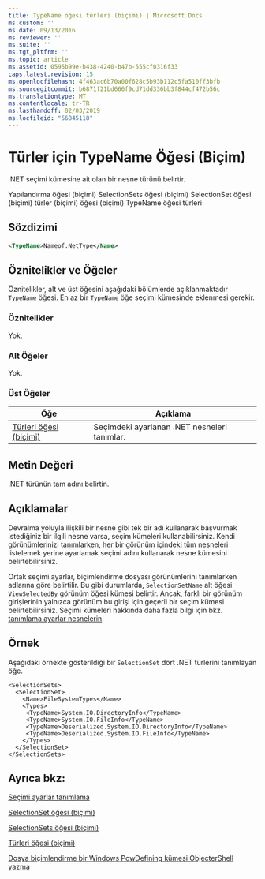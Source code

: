 ```yaml
---
title: TypeName öğesi türleri (biçimi) | Microsoft Docs
ms.custom: ''
ms.date: 09/13/2016
ms.reviewer: ''
ms.suite: ''
ms.tgt_pltfrm: ''
ms.topic: article
ms.assetid: 0595b99e-b438-4240-b47b-555cf0316f33
caps.latest.revision: 15
ms.openlocfilehash: 4f463ac6b70a00f628c5b93b112c5fa510ff3bfb
ms.sourcegitcommit: b6871f21bd666f9cd71dd336bb3f844cf472b56c
ms.translationtype: MT
ms.contentlocale: tr-TR
ms.lasthandoff: 02/03/2019
ms.locfileid: "56845118"
---
```

# <a name="typename-element-for-types-format"></a>Türler için TypeName Öğesi (Biçim)

.NET seçimi kümesine ait olan bir nesne türünü belirtir.

Yapılandırma öğesi (biçimi) SelectionSets öğesi (biçimi) SelectionSet öğesi (biçimi) türler (biçimi) öğesi (biçimi) TypeName öğesi türleri

## <a name="syntax"></a>Sözdizimi

```xml
<TypeName>Nameof.NetType</Name>
```

## <a name="attributes-and-elements"></a>Öznitelikler ve Öğeler

Öznitelikler, alt ve üst öğesini aşağıdaki bölümlerde açıklanmaktadır `TypeName` öğesi. En az bir `TypeName` öğe seçimi kümesinde eklenmesi gerekir.

### <a name="attributes"></a>Öznitelikler

Yok.

### <a name="child-elements"></a>Alt Öğeler

Yok.

### <a name="parent-elements"></a>Üst Öğeler

|Öğe|Açıklama|
|-------------|-----------------|
|[Türleri öğesi (biçimi)](./types-element-for-selectionset-format.md)|Seçimdeki ayarlanan .NET nesneleri tanımlar.|

## <a name="text-value"></a>Metin Değeri

.NET türünün tam adını belirtin.

## <a name="remarks"></a>Açıklamalar

Devralma yoluyla ilişkili bir nesne gibi tek bir adı kullanarak başvurmak istediğiniz bir ilgili nesne varsa, seçim kümeleri kullanabilirsiniz. Kendi görünümlerinizi tanımlarken, her bir görünüm içindeki tüm nesneleri listelemek yerine ayarlamak seçimi adını kullanarak nesne kümesini belirtebilirsiniz.

Ortak seçimi ayarlar, biçimlendirme dosyası görünümlerini tanımlarken adlarına göre belirtilir. Bu gibi durumlarda, `SelectionSetName` alt öğesi `ViewSelectedBy` görünüm öğesi kümesi belirtir. Ancak, farklı bir görünüm girişlerinin yalnızca görünüm bu girişi için geçerli bir seçim kümesi belirtebilirsiniz. Seçimi kümeleri hakkında daha fazla bilgi için bkz. [tanımlama ayarlar nesnelerin](./defining-selection-sets.md).

## <a name="example"></a>Örnek

Aşağıdaki örnekte gösterildiği bir `SelectionSet` dört .NET türlerini tanımlayan öğe.

```
<SelectionSets>
  <SelectionSet>
    <Name>FileSystemTypes</Name>
    <Types>
     <TypeName>System.IO.DirectoryInfo</TypeName>
     <TypeName>System.IO.FileInfo</TypeName>
     <TypeName>Deserialized.System.IO.DirectoryInfo</TypeName>
     <TypeName>Deserialized.System.IO.FileInfo</TypeName>
    </Types>
  </SelectionSet>
</SelectionSets>
```

## <a name="see-also"></a>Ayrıca bkz:

[Seçimi ayarlar tanımlama](./defining-selection-sets.md)

[SelectionSet öğesi (biçimi)](./selectionset-element-format.md)

[SelectionSets öğesi (biçimi)](./selectionsets-element-format.md)

[Türleri öğesi (biçimi)](./types-element-for-selectionset-format.md)

[Dosya biçimlendirme bir Windows PowDefining kümesi ObjecterShell yazma](./writing-a-powershell-formatting-file.md)
